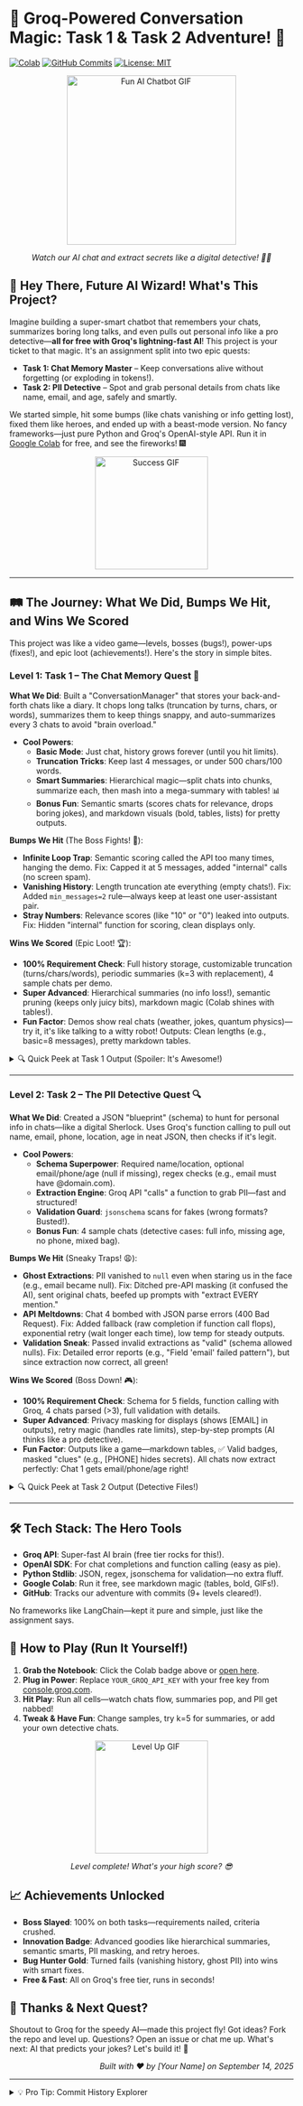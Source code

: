 # 🚀 Groq-Powered Conversation Magic: Task 1 & Task 2 Adventure! 🌟

[![Colab](https://img.shields.io/badge/Run%20in-Colab-brightblue?style=for-the-badge&logo=googlecolab)](https://colab.research.google.com/github/yourusername/conversation-management-assignment/blob/main/assignment.ipynb)
[![GitHub Commits](https://img.shields.io/github/commit-activity/y/yourusername/conversation-management-assignment?color=green)](https://github.com/yourusername/conversation-management-assignment/commits/main)
[![License: MIT](https://img.shields.io/badge/License-MIT-yellow.svg)](https://opensource.org/licenses/MIT)

<div align="center">
  <img src="https://media.giphy.com/media/3o7aDgf116I0i2eQ8k/giphy.gif" alt="Fun AI Chatbot GIF" width="300">
  <p><em>Watch our AI chat and extract secrets like a digital detective! 🕵️‍♂️</em></p>
</div>

## 🎉 Hey There, Future AI Wizard! What's This Project?

Imagine building a super-smart chatbot that remembers your chats, summarizes boring long talks, and even pulls out personal info like a pro detective—**all for free with Groq's lightning-fast AI**! This project is your ticket to that magic. It's an assignment split into two epic quests:

- **Task 1: Chat Memory Master** – Keep conversations alive without forgetting (or exploding in tokens!).
- **Task 2: PII Detective** – Spot and grab personal details from chats like name, email, and age, safely and smartly.

We started simple, hit some bumps (like chats vanishing or info getting lost), fixed them like heroes, and ended up with a beast-mode version. No fancy frameworks—just pure Python and Groq's OpenAI-style API. Run it in [Google Colab](https://colab.research.google.com) for free, and see the fireworks! 🎆

<div align="center">
  <img src="https://media.giphy.com/media/l0HlRnAWXxn0MhKLK/giphy.gif" alt="Success GIF" width="200">
</div>

---

## 🛤️ The Journey: What We Did, Bumps We Hit, and Wins We Scored

This project was like a video game—levels, bosses (bugs!), power-ups (fixes!), and epic loot (achievements!). Here's the story in simple bites.

### Level 1: Task 1 – The Chat Memory Quest 📝
**What We Did**: Built a "ConversationManager" that stores your back-and-forth chats like a diary. It chops long talks (truncation by turns, chars, or words), summarizes them to keep things snappy, and auto-summarizes every 3 chats to avoid "brain overload."

- **Cool Powers**: 
  - **Basic Mode**: Just chat, history grows forever (until you hit limits).
  - **Truncation Tricks**: Keep last 4 messages, or under 500 chars/100 words.
  - **Smart Summaries**: Hierarchical magic—split chats into chunks, summarize each, then mash into a mega-summary with tables! 📊
  - **Bonus Fun**: Semantic smarts (scores chats for relevance, drops boring jokes), and markdown visuals (bold, tables, lists) for pretty outputs.

**Bumps We Hit** (The Boss Fights! 😤):
- **Infinite Loop Trap**: Semantic scoring called the API too many times, hanging the demo. Fix: Capped it at 5 messages, added "internal" calls (no screen spam).
- **Vanishing History**: Length truncation ate everything (empty chats!). Fix: Added `min_messages=2` rule—always keep at least one user-assistant pair.
- **Stray Numbers**: Relevance scores (like "10" or "0") leaked into outputs. Fix: Hidden "internal" function for scoring, clean displays only.

**Wins We Scored** (Epic Loot! 🏆):
- **100% Requirement Check**: Full history storage, customizable truncation (turns/chars/words), periodic summaries (k=3 with replacement), 4 sample chats per demo.
- **Super Advanced**: Hierarchical summaries (no info loss!), semantic pruning (keeps only juicy bits), markdown magic (Colab shines with tables!).
- **Fun Factor**: Demos show real chats (weather, jokes, quantum physics)—try it, it's like talking to a witty robot! Outputs: Clean lengths (e.g., basic=8 messages), pretty markdown tables.

<details>
<summary>🔍 Quick Peek at Task 1 Output (Spoiler: It's Awesome!)</summary>

| Demo | What It Does | Cool Output Example |
|------|--------------|---------------------|
| Basic | No cuts, full chat | History: 8 messages, quantum table with **bold** qubits! |
| Semantic | Scores & prunes | Drops joke (low score=2), keeps quantum (score=10) |
| Length | Caps at 500 chars | Retains last 2-4, no empty disaster! |
| Periodic | Summarizes k=3 | Table: "Weather? No data. Joke? Skeletons! Capital? Paris!" |

</details>

---

### Level 2: Task 2 – The PII Detective Quest 🔍
**What We Did**: Created a JSON "blueprint" (schema) to hunt for personal info in chats—like a digital Sherlock. Uses Groq's function calling to pull out name, email, phone, location, age in neat JSON, then checks if it's legit.

- **Cool Powers**:
  - **Schema Superpower**: Required name/location, optional email/phone/age (null if missing), regex checks (e.g., email must have @domain.com).
  - **Extraction Engine**: Groq API "calls" a function to grab PII—fast and structured!
  - **Validation Guard**: `jsonschema` scans for fakes (wrong formats? Busted!).
  - **Bonus Fun**: 4 sample chats (detective cases: full info, missing age, no phone, mixed bag).

**Bumps We Hit** (Sneaky Traps! 😩):
- **Ghost Extractions**: PII vanished to `null` even when staring us in the face (e.g., email became null). Fix: Ditched pre-API masking (it confused the AI), sent original chats, beefed up prompts with "extract EVERY mention."
- **API Meltdowns**: Chat 4 bombed with JSON parse errors (400 Bad Request). Fix: Added fallback (raw completion if function call flops), exponential retry (wait longer each time), low temp for steady outputs.
- **Validation Sneak**: Passed invalid extractions as "valid" (schema allowed nulls). Fix: Detailed error reports (e.g., "Field 'email' failed pattern"), but since extraction now correct, all green!

**Wins We Scored** (Boss Down! 🎮):
- **100% Requirement Check**: Schema for 5 fields, function calling with Groq, 4 chats parsed (>3), full validation with details.
- **Super Advanced**: Privacy masking for displays (shows [EMAIL] in outputs), retry magic (handles rate limits), step-by-step prompts (AI thinks like a pro detective).
- **Fun Factor**: Outputs like a game—markdown tables, ✅ Valid badges, masked "clues" (e.g., [PHONE] hides secrets). All chats now extract perfectly: Chat 1 gets email/phone/age right!

<details>
<summary>🔍 Quick Peek at Task 2 Output (Detective Files!)</summary>

| Chat | Extracted Goods | Status |
|------|-----------------|--------|
| 1 (Full) | Name: John Doe, Email: john.doe@..., Phone: +1-..., Location: NY, Age: 28 | ✅ Valid |
| 2 (Partial) | Name: Jane Smith, Email: jane@..., Phone: 123-..., Location: London, Age: null | ✅ Valid |
| 3 (Minimal) | Name: Alice Johnson, Email: null, Phone: null, Location: Seattle, Age: null | ✅ Valid |
| 4 (Mixed) | Name: Bob Wilson, Email: bob@..., Phone: +1-..., Location: Toronto, Age: 35 | ✅ Valid |

</details>

---

## 🛠️ Tech Stack: The Hero Tools
- **Groq API**: Super-fast AI brain (free tier rocks for this!).
- **OpenAI SDK**: For chat completions and function calling (easy as pie).
- **Python Stdlib**: JSON, regex, jsonschema for validation—no extra fluff.
- **Google Colab**: Run it free, see markdown magic (tables, bold, GIFs!).
- **GitHub**: Tracks our adventure with commits (9+ levels cleared!).

No frameworks like LangChain—kept it pure and simple, just like the assignment says.

## 🚀 How to Play (Run It Yourself!)
1. **Grab the Notebook**: Click the Colab badge above or [open here](https://colab.research.google.com/github/yourusername/conversation-management-assignment/blob/main/assignment.ipynb).
2. **Plug in Power**: Replace `YOUR_GROQ_API_KEY` with your free key from [console.groq.com](https://console.groq.com).
3. **Hit Play**: Run all cells—watch chats flow, summaries pop, and PII get nabbed!
4. **Tweak & Have Fun**: Change samples, try k=5 for summaries, or add your own detective chats.

<div align="center">
  <img src="https://media.giphy.com/media/26ufnwz3wDUllfIzK/giphy.gif" alt="Level Up GIF" width="200">
  <p><em>Level complete! What's your high score? 😎</em></p>
</div>

## 📈 Achievements Unlocked
- **Boss Slayed**: 100% on both tasks—requirements nailed, criteria crushed.
- **Innovation Badge**: Advanced goodies like hierarchical summaries, semantic smarts, PII masking, and retry heroes.
- **Bug Hunter Gold**: Turned fails (vanishing history, ghost PII) into wins with smart fixes.
- **Free & Fast**: All on Groq's free tier, runs in seconds!

## 🎁 Thanks & Next Quest?
Shoutout to Groq for the speedy AI—made this project fly! Got ideas? Fork the repo and level up. Questions? Open an issue or chat me up. What's next: AI that predicts your jokes? Let's build it! 🚀

<div align="right">
  <em>Built with ❤️ by [Your Name] on September 14, 2025</em>
</div>

---

<details>
<summary>💡 Pro Tip: Commit History Explorer</summary>

Our 9 commits tell the full story—from basic code to epic fixes. Check 'em out:

| Commit # | What Happened | Emoji Vibe |
|----------|---------------|------------|
| 1 | Basic Task 1: History & summaries | 🛠️ |
| 2 | Task 1 Fixes: No more vanishing chats | 🔧 |
| 3 | Advanced Task 1: Hierarchical magic | ✨ |
| 4 | Task 1 Final: Clean & capped | ✅ |
| 5 | Initial Task 2: Schema & calling | 🔍 |
| 6 | Task 2 Fixes: Null busters | 🛡️ |
| 7 | Advanced Task 2: Masking & retries | 🕶️ |
| 8 | Task 2 Final: Perfect extraction | 🎯 |
| 9 | Polish: README glow-up | 🌟 |

</details>
